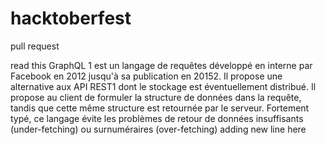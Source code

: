 # hacktoberfest
pull request

read this
GraphQL 1 est un langage de requêtes développé en interne par Facebook en 2012 jusqu'à sa publication en 20152. Il propose une alternative aux API REST1 dont le stockage est éventuellement distribué. Il propose au client de formuler la structure de données dans la requête, tandis que cette même structure est retournée par le serveur. Fortement typé, ce langage évite les problèmes de retour de données insuffisants (under-fetching) ou surnuméraires (over-fetching)
adding new line here 


